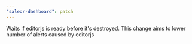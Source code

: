 ```yaml
---
"saleor-dashboard": patch
---
```


Waits if editorjs is ready before it's destroyed. This change aims to lower number of alerts caused by editorjs
